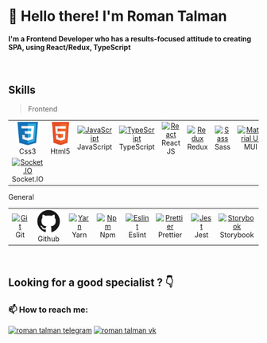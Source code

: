 <h1 align="left">
  <g-emoji class="g-emoji" alias="wave" fallback-src="https://github.githubassets.com/images/icons/emoji/unicode/1f44b.png">👋</g-emoji>
  Hello there! I'm Roman Talman
</h1>

<h4 align="left">I'm a Frontend Developer who has a results-focused attitude to creating SPA, using React/Redux, TypeScript</h4>

<br/>

<h2 align="left" id="talman-stack">Skills</h2>

<blockquote>
  <p dir="auto">Frontend</p>
</blockquote>

<table width='100%'>
  <tr>
    <td align="center" width="96"> 
      <a href="#talman-stack" >
        <img src="https://github.com/devicons/devicon/blob/master/icons/css3/css3-original.svg" width="48" height="48" alt="css3" />
      </a>
      <br>Css3
    </td>
    <td align="center" width="96">
      <a href="#talman-stack">
        <img src="https://github.com/devicons/devicon/blob/master/icons/html5/html5-original.svg" width="48" height="48" alt="Html5" />
      </a>
      <br>Html5
    </td>
    <td align="center" width="96">
      <a href="#talman-stack">
        <img src="https://upload.wikimedia.org/wikipedia/commons/thumb/9/99/Unofficial_JavaScript_logo_2.svg/1024px-Unofficial_JavaScript_logo_2.svg.png" width="48" height="48" alt="JavaScript" />
      </a>
      <br>JavaScript
    </td>
    <td align="center" width="96">
      <a href="#talman-stack">
        <img src="https://upload.wikimedia.org/wikipedia/commons/thumb/4/4c/Typescript_logo_2020.svg/1200px-Typescript_logo_2020.svg.png" width="48" height="48" alt="TypeScript"         />
      </a>
      <br>TypeScript
    </td>
    <td align="center" width="96">
      <a href="#talman-stack">
        <img src="https://brandlogos.net/wp-content/uploads/2020/09/react-logo.png" width="48" height="48" alt="React" />
      </a>
      <br>React JS
    </td>
    <td align="center" width="96"> 
      <a href="#talman-stack" >
        <img src="https://cdn.worldvectorlogo.com/logos/redux.svg" width="48" height="48" alt="Redux" />
      </a>
      <br>Redux
    </td>
    <td align="center" width="96">
      <a href="#talman-stack">
        <img src="https://brandeps.com/icon-download/S/Sass-icon-vector-04.svg" width="48" height="48" alt="Sass" />
      </a>
      <br>Sass
    </td>
    <td align="center" width="96">
      <a href="#talman-stack">
        <img src="https://media.zeemly.com/zeemly/product/material-ui.png" width="48" height="48" alt="Material UI" />
      </a>
      <br>MUI
    </td>
  </tr>
  <tr>
    <td align="center" width="96">
      <a href="#talman-stack">
        <img src="https://cdn.worldvectorlogo.com/logos/socket-io.svg" width="48" height="48" alt="Socket.IO"/>
      </a>
      <br>Socket.IO
    </td>
  </tr>
</table

<blockquote>
  <p dir="auto">General</p>
</blockquote>

<table width='100%'>
  <tr>    
    <td align="center" width="96">
      <a href="#talman-stack" >
        <img src="https://upload.wikimedia.org/wikipedia/commons/thumb/3/3f/Git_icon.svg/1200px-Git_icon.svg.png" width="48" height="48" alt="Git" />
      </a>
      <br>Git
    </td>
    </td>
     <td align="center" width="96"> 
      <a href="#talman-stack" >
        <img src="https://github.com/devicons/devicon/blob/master/icons/github/github-original.svg" width="48" height="48" alt="Github" />
      </a>
      <br>Github
    </td>
    <td align="center" width="96"> 
      <a href="#talman-stack" >
        <img src="https://brandeps.com/icon-download/Y/Yarn-icon-vector-03.svg" width="48" height="48" alt="Yarn" />
      </a>
      <br>Yarn
    </td>
    <td align="center" width="96"> 
      <a href="#talman-stack" >
        <img src="https://brandeps.com/icon-download/N/Npm-icon-vector-05.svg" width="48" height="48" alt="Npm" />
      </a>
      <br>Npm
    <td align="center" width="96">
      <a href="#talman-stack">
        <img src="https://brandeps.com/icon-download/E/Eslint-icon-vector-02.svg" width="48" height="48" alt="Eslint" />
      </a>
      <br>Eslint
    </td>
    <td align="center" width="96">
      <a href="#talman-stack">
        <img src="https://brandeps.com/icon-download/P/Prettier-icon-vector-02.svg" width="48" height="48" alt="Prettier" />
      </a>
      <br>Prettier
    </td>
    <td align="center" width="96"> 
      <a href="#talman-stack" >
        <img src="https://brandeps.com/icon-download/J/Jest-icon-vector-02.svg" width="48" height="48" alt="Jest" />
      </a>
      <br>Jest
    </td>
    <td align="center" width="96"> 
      <a href="#talman-stack" >
        <img src="https://brandeps.com/icon-download/S/Storybook-icon-vector-02.svg" width="48" height="48" alt="Storybook" />
      </a>
      <br>Storybook
    </td>
  </tr> 
</table>

<br/>

## Looking for a good specialist ? 👇

### 📫 How to reach me:

[<img alt="roman talman telegram" src="https://img.shields.io/badge/-telegram-0273B2?style=for-the-badge&logo=telegram" />][telegram]
[<img alt="roman talman vk" src="https://img.shields.io/badge/vk-4680C2.svg?&style=for-the-badge&logo=VK&logoColor=white" />][vk]

[telegram]: https://t.me/RomanTalman
[vk]: https://vk.com/id77496250
